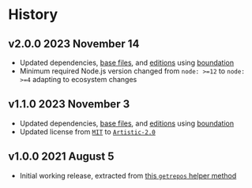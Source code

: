 # History

## v2.0.0 2023 November 14

-   Updated dependencies, [base files](https://github.com/bevry/base), and [editions](https://editions.bevry.me) using [boundation](https://github.com/bevry/boundation)
-   Minimum required Node.js version changed from `node: >=12` to `node: >=4` adapting to ecosystem changes

## v1.1.0 2023 November 3

-   Updated dependencies, [base files](https://github.com/bevry/base), and [editions](https://editions.bevry.me) using [boundation](https://github.com/bevry/boundation)
-   Updated license from [`MIT`](http://spdx.org/licenses/MIT.html) to [`Artistic-2.0`](http://spdx.org/licenses/Artistic-2.0.html)

## v1.0.0 2021 August 5

-   Initial working release, extracted from [this `getrepos` helper method](https://github.com/bevry/getrepos/blob/ff742f77c7374aab89f6f9eda572cb9a68f8993e/source/index.ts#L11-L20)
